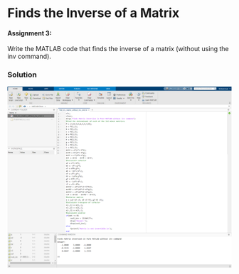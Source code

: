 # Finds the Inverse of a Matrix

#### Assignment 3:
Write the MATLAB code that finds the inverse of a matrix (without using the inv command).

### Solution

<img src="output.png" width="800">